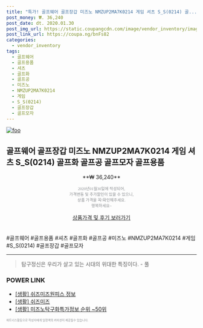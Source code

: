 ```yaml
--- 
title: "특가! 골프웨어 골프장갑 미즈노 NMZUP2MA7K0214 게임 셔츠 S_S(0214) 골..." 
post_money: ₩. 36,240 
post_date: dt. 2020.01.30 
post_img_url: https://static.coupangcdn.com/image/vendor_inventory/images/2018/04/04/16/9/a2b208ab-5def-436d-8cc1-786936c67438.jpg 
post_link_url: https://coupa.ng/bnFs82 
categories: 
  - vendor_inventory 
tags: 
  - 골프웨어 
  - 골프용품 
  - 셔츠 
  - 골프화 
  - 골프공 
  - 미즈노 
  - NMZUP2MA7K0214 
  - 게임 
  - S_S(0214) 
  - 골프장갑 
  - 골프모자 
--- 
```

[![foo](https://static.coupangcdn.com/image/vendor_inventory/images/2018/04/04/16/9/a2b208ab-5def-436d-8cc1-786936c67438.jpg)](https://coupa.ng/bnFs82) 

## 골프웨어 골프장갑 미즈노 NMZUP2MA7K0214 게임 셔츠 S_S(0214) 골프화 골프공 골프모자 골프용품 
<p style="text-align: center;">**₩ 36,240**</p> 
<p style="text-align: center;"><span style="color: #898c8f; font-family: Georgia,Times,serif; font-size: 0.75em;">2020년01월30일에 작성되어, <br>가격변동 및 추가할인이 있을 수 있으니,<br> 상품 가격을 꼭!확인해주세요.<br>행복하세요~</span> 
</p>	 
<div markdown="0" style="text-align: center;"><a href="https://coupa.ng/bnFs82" class="btn btn--success">상품가격 및 후기 보러가기</a></div> 
<br><br> 
  #골프웨어 #골프용품 #셔츠 #골프화 #골프공 #미즈노 #NMZUP2MA7K0214 #게임 #S_S(0214) #골프장갑 #골프모자 
<hr> 

> 탐구정신은 우리가 살고 있는 시대의 위대한 특징이다. - 풀 


### POWER LINK

* <a href="https://blog.naver.com/santokki14/221774826392" target="_blank"> [생활] 쉬즈미즈원피스 정보 </a>
* <a href="https://blog.naver.com/fasyy4321/221759226812" target="_blank"> [생활] 쉬즈미즈  </a>
* <a href="https://blog.naver.com/sakai111/221772921979" target="_blank"> [생활] 미즈노탁구화특가정보 순위 ~50위</a>

<span style="color: #898c8f; font-family: Georgia,Times,serif; font-size: 0.55em;">파트너스활동으로 작성자에게 일정액의 커미션이 제공될수 있습니다.</span> 
